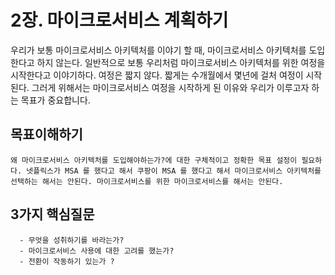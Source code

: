 # 2장. 마이크로서비스 계획하기

우리가 보통 마이크로서비스 아키텍처를 이야기 할 때, 마이크로서비스 아키텍처를 도입한다고 하지 않는다. 일반적으로 보통 우리처럼 마이크로서비스 아키텍처를 위한 여정을 시작한다고 이야기하다. 여정은 짧지 않다. 짧게는 수개월에서 몇년에 걸처 여정이 시작된다.  그러게 위해서는 마이크로서비스 여정을 시작하게 된 이유와 우리가 이루고자 하는 목표가 중요합니다.

## 목표이해하기
    왜 마이크로서비스 아키텍처를 도입해야하는가?에 대한 구체적이고 정확한 목표 설정이 필요하다. 넷플릭스가 MSA 를 했다고 해서 쿠팡이 MSA 를 했다고 해서 마이크로서비스 아키텍처를 선택하는 해서는 안된다. 마이크로서비스를 위한 마이크로서비스를 해서는 안된다.
     
## 3가지 핵심질문
      - 무엇을 성취하기를 바라는가?
      - 마이크로서비스 사용에 대한 고려를 했는가?
      - 전환이 작동하기 있는가 ?





